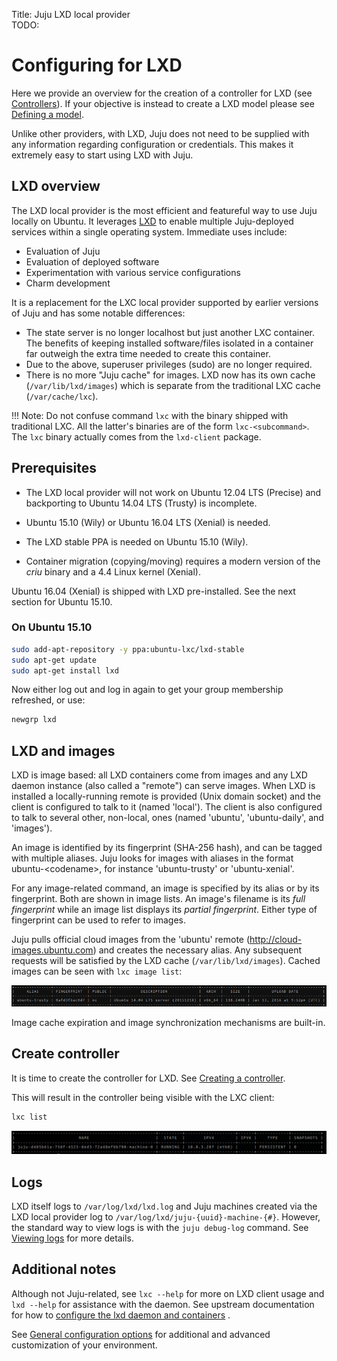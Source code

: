 Title: Juju LXD local provider  
TODO: 


# Configuring for LXD

Here we provide an overview for the creation of a controller for LXD
(see [Controllers](./controllers.html)). If your objective is instead
to create a LXD model please see [Defining a model](./models-defining.html).

Unlike other providers, with LXD, Juju does not need to be supplied with any
information regarding configuration or credentials. This makes it extremely
easy to start using LXD with Juju.


## LXD overview

The LXD local provider is the most efficient and featureful way to use Juju
locally on Ubuntu. It leverages [LXD](https://linuxcontainers.org/lxd/) to
enable multiple Juju-deployed services within a single operating system.
Immediate uses include:

 - Evaluation of Juju
 - Evaluation of deployed software
 - Experimentation with various service configurations
 - Charm development

It is a replacement for the LXC local provider supported by earlier versions
of Juju and has some notable differences:

 - The state server is no longer localhost but just another LXC container.
   The benefits of keeping installed software/files isolated in a container far
   outweigh the extra time needed to create this container.
 - Due to the above, superuser privileges (sudo) are no longer required.
 - There is no more "Juju cache" for images. LXD now has its own cache
   (`/var/lib/lxd/images`) which is separate from the traditional LXC cache
   (`/var/cache/lxc`).

!!! Note: Do not confuse command `lxc` with the binary shipped with traditional
LXC. All the latter's binaries are of the form `lxc-<subcommand>`. The `lxc`
binary actually comes from the `lxd-client` package.


## Prerequisites

 - The LXD local provider will not work on Ubuntu 12.04 LTS (Precise) and
   backporting to Ubuntu 14.04 LTS (Trusty) is incomplete.

 - Ubuntu 15.10 (Wily) or Ubuntu 16.04 LTS (Xenial) is needed.

 - The LXD stable PPA is needed on Ubuntu 15.10 (Wily).

 - Container migration (copying/moving) requires a modern version of the
   *criu* binary and a 4.4 Linux kernel (Xenial).

Ubuntu 16.04 (Xenial) is shipped with LXD pre-installed. See the next section
for Ubuntu 15.10.

### On Ubuntu 15.10

```bash
sudo add-apt-repository -y ppa:ubuntu-lxc/lxd-stable
sudo apt-get update
sudo apt-get install lxd
```

Now either log out and log in again to get your group membership refreshed, or
use:

```bash
newgrp lxd
```


## LXD and images

LXD is image based: all LXD containers come from images and any LXD daemon
instance (also called a "remote") can serve images. When LXD is installed a
locally-running remote is provided (Unix domain socket) and the client is
configured to talk to it (named 'local'). The client is also configured to talk
to several other, non-local, ones (named 'ubuntu', 'ubuntu-daily', and
'images').

An image is identified by its fingerprint (SHA-256 hash), and can be tagged
with multiple aliases. Juju looks for images with aliases in the format
ubuntu-&lt;codename&gt;, for instance 'ubuntu-trusty' or 'ubuntu-xenial'.

For any image-related command, an image is specified by its alias or by its
fingerprint. Both are shown in image lists. An image's filename is its *full
fingerprint* while an image list displays its *partial fingerprint*. Either
type of fingerprint can be used to refer to images.

Juju pulls official cloud images from the 'ubuntu' remote
(http://cloud-images.ubuntu.com) and creates the necessary alias. Any
subsequent requests will be satisfied by the LXD cache (`/var/lib/lxd/images`).
Cached images can be seen with `lxc image list`:

![lxc image list after importing](./media/image_list-imported_image-reduced70.png)

Image cache expiration and image synchronization mechanisms are built-in.


## Create controller

It is time to create the controller for LXD. See
[Creating a controller](./controllers-creating.html).

This will result in the controller being visible with the LXC client:


```bash
lxc list
```

![bootstrap machine 0 in LXC CLI](./media/config-lxd_cli-machine_0.png)


## Logs

LXD itself logs to `/var/log/lxd/lxd.log` and Juju machines created via the
LXD local provider log to `/var/log/lxd/juju-{uuid}-machine-{#}`. However,
the standard way to view logs is with the `juju debug-log` command. See
[Viewing logs](./troubleshooting-logs.html) for more details.

<!---
Including this table is confusing and not really appropriate for Juju docs.
Still, it's such a nice table that I could not delete it. (pmatulis)

## Useful client commands

There are many client commands available. Some common ones, including those covered
above, are given below.

<style> table td{text-align:left;}</style>

| client commands                               | meaning                            |
|-----------------------------------------------|------------------------------------|
`lxc launch`					| creates an LXD container
`lxc list`	                             	| lists all LXD containers
`lxc delete`					| deletes an LXD container
`lxc remote list`				| lists remotes
`lxc info`					| displays status of localhost
`lxc info <container>`				| displays status of container
`lxc config show <container>`			| displays config of container
`lxc image info <alias or fingerprint>`		| displays status of image
`lxc exec <container> <executable>`		| runs program on container
`lxc exec <container> /bin/bash`		| spawns shell on container
`lxc file pull <container></path/to/file> .`	| copies file from container
`lxc file push </path/to/file> <container>/`  	| copies file to container
`lxc stop <container>`				| stops container
`lxc image alias delete <alias>`		| deletes image alias
`lxc image alias create <alias> <fingerprint>`	| creates image alias
-->


## Additional notes

Although not Juju-related, see `lxc --help` for more on LXD client usage and
`lxd --help` for assistance with the daemon. See upstream documentation for
how to
[configure the lxd daemon and containers](https://github.com/lxc/lxd/blob/master/doc/configuration.md)
.

See [General configuration options](https://jujucharms.com/docs/stable/config-general)
for additional and advanced customization of your environment.
